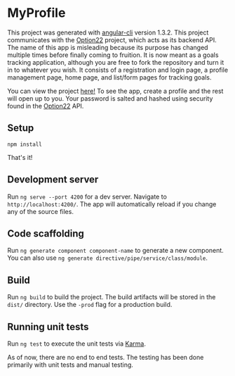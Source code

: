 # MyProfile

This project was generated with [angular-cli](https://github.com/angular/angular-cli) version 1.3.2.  This project communicates with the [Option22](https://github.com/gotnoskillz412/option22) project, which acts as its backend API.  The name of this app is misleading because its purpose has changed multiple times before finally coming to fruition.  It is now meant as a goals tracking application, although you are free to fork the repository and turn it in to whatever you wish.  It consists of a registration and login page, a profile management page, home page, and list/form pages for tracking goals.  

You can view the project [here!](https://warm-cliffs-78940.herokuapp.com/home)  To see the app, create a profile and the rest will open up to you.  Your password is salted and hashed using security found in the [Option22](https://github.com/gotnoskillz412/option22) API. 

## Setup
`npm install`

That's it!

## Development server
Run `ng serve --port 4200` for a dev server. Navigate to `http://localhost:4200/`. The app will automatically reload if you change any of the source files.

## Code scaffolding

Run `ng generate component component-name` to generate a new component. You can also use `ng generate directive/pipe/service/class/module`.

## Build

Run `ng build` to build the project. The build artifacts will be stored in the `dist/` directory. Use the `-prod` flag for a production build.

## Running unit tests

Run `ng test` to execute the unit tests via [Karma](https://karma-runner.github.io). 

As of now, there are no end to end tests.  The testing has been done primarily with unit tests and manual testing.
